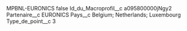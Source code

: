 <?xml version="1.0" encoding="UTF-8"?>
<CustomMetadata xmlns="http://soap.sforce.com/2006/04/metadata" xmlns:xsi="http://www.w3.org/2001/XMLSchema-instance" xmlns:xsd="http://www.w3.org/2001/XMLSchema">
    <label>MPBNL-EURONICS</label>
    <protected>false</protected>
    <values>
        <field>Id_du_Macroprofil__c</field>
        <value xsi:type="xsd:string">a095800000jNgy2</value>
    </values>
    <values>
        <field>Partenaire__c</field>
        <value xsi:type="xsd:string">EURONICS</value>
    </values>
    <values>
        <field>Pays__c</field>
        <value xsi:type="xsd:string">Belgium; Netherlands; Luxembourg</value>
    </values>
    <values>
        <field>Type_de_point__c</field>
        <value xsi:type="xsd:string">3</value>
    </values>
</CustomMetadata>
